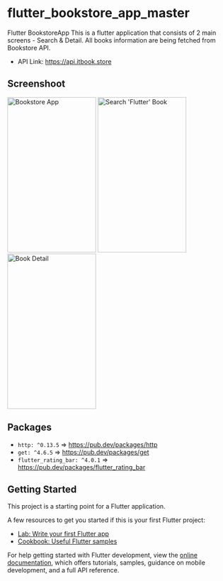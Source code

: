 # flutter_bookstore_app_master

Flutter BookstoreApp
This is a flutter application that consists of 2 main screens - Search & Detail. All books information are being fetched from Bookstore API.
- API Link: https://api.itbook.store

## Screenshoot
<p float="left">
<img src="https://res.cloudinary.com/dxrioyfam/image/upload/v1680339006/Flutter-Bookstore-App/w017otpacutawzfa3v8u.jpg" width="200" height="350" alt="Bookstore App"/>
<img src="https://res.cloudinary.com/dxrioyfam/image/upload/v1680339006/Flutter-Bookstore-App/f96ra4nfblgc9mb05ddy.jpg" width="200" height="350" alt="Search 'Flutter' Book"/>
<img src="https://res.cloudinary.com/dxrioyfam/image/upload/v1680339006/Flutter-Bookstore-App/jnz1wzqan9bjbc6mbnep.jpg" width="200" height="350" alt="Book Detail"/>
</p>

## Packages  
- `http: ^0.13.5`   => https://pub.dev/packages/http
- `get: ^4.6.5` => https://pub.dev/packages/get
- `flutter_rating_bar: ^4.0.1` => https://pub.dev/packages/flutter_rating_bar

## Getting Started

This project is a starting point for a Flutter application.

A few resources to get you started if this is your first Flutter project:

- [Lab: Write your first Flutter app](https://docs.flutter.dev/get-started/codelab)
- [Cookbook: Useful Flutter samples](https://docs.flutter.dev/cookbook)

For help getting started with Flutter development, view the
[online documentation](https://docs.flutter.dev/), which offers tutorials,
samples, guidance on mobile development, and a full API reference.
